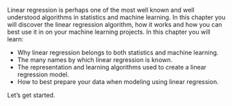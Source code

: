Linear regression is perhaps one of the most well known and well understood algorithms in
statistics and machine learning. In this chapter you will discover the linear regression algorithm,
how it works and how you can best use it in on your machine learning projects. In this chapter
you will learn:
- Why linear regression belongs to both statistics and machine learning.
- The many names by which linear regression is known.
- The representation and learning algorithms used to create a linear regression model.
- How to best prepare your data when modeling using linear regression.

Let’s get started.
